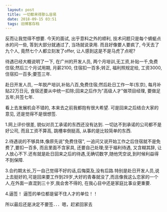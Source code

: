 ```yaml
---
 layout: post
 title: 一切都来得那么容易
 date: 2018-09-15 03:51
 tags: 旧博客存档
---
```

反而让我觉得不想要. 今天的面试, 出乎意料之外的顺利, 技术问题只是每个蜻蜓点水的问一些, 答到大部分就通过了, 当场就说录用. 而且好像要人要疯了,
今天去了九个人, 竟然七个人都立刻发了offer, 让人感到这是不是马虎了点呢?



待遇已经大概说明了一下, 在广州的开发人员, 两个月培训,无工资,补贴一千,免费住宿;然后三个月试用期, 月薪2100, 住宿扣一百多;转正,
福利照规定给, 工资3000, 住宿扣一百多;要签三年.



赴日开发人员, 一年脱产培训,补贴八百,免费住宿;然后赴日工作一年(东京), 每月补贴22万日元,
食宿还要从中统一扣除;回来之后作为"高级人才"做项目经理, 要做足五年;共签七年.



看上去发展机会不错的, 本来去之前我都抱有很大希望. 可是回来之后结合大家的意见, 还是觉得不是很想签.



1.网上评价很差, 貌似对员工承诺的东西还没有达到. 一切达不到承诺的公司都不是好公司, 而且工资不算高, 跳槽率倒挺高, 从事的是比较简单的东西.

2.待遇说的不够具体,像原先说"免费住宿", 一追问又说开始工作之后住宿就不是免费了,要扣一百多, 而且里面不含家具, 还要自己处理;至于福利待遇,
又含糊其辞, 让人放心不下.还有就是赴日回来之后的待遇,无确切数字,随他凭空说,到时候利益得不到保障.

3.合约期太长,万一自己觉得不好的话,后悔莫及,没有后路.特别是赴日开发人员,说上去挺好的,可是回来要工作到29岁,大好的青春就没了,而且像我这么恋家的一个人,在外面一直混到三十岁,我会舍不得的,
在我心目中还是家庭比事业更重要.

4.逼签！ 逼签的单位都是留不住人才的单位！！



所以最后还是决定不要签．．．嗯，赶紧回家去

